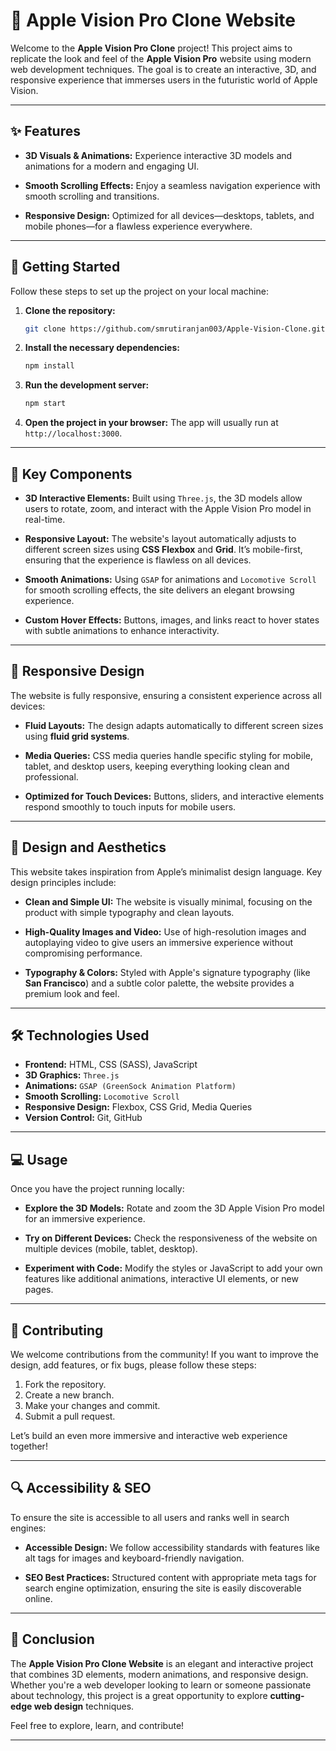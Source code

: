 # 🍏 Apple Vision Pro Clone Website

Welcome to the **Apple Vision Pro Clone** project! This project aims to replicate the look and feel of the **Apple Vision Pro** website using modern web development techniques. The goal is to create an interactive, 3D, and responsive experience that immerses users in the futuristic world of Apple Vision.

---

## ✨ Features

- **3D Visuals & Animations:** Experience interactive 3D models and animations for a modern and engaging UI.
  
- **Smooth Scrolling Effects:** Enjoy a seamless navigation experience with smooth scrolling and transitions.

- **Responsive Design:** Optimized for all devices—desktops, tablets, and mobile phones—for a flawless experience everywhere.

---

## 🚀 Getting Started

Follow these steps to set up the project on your local machine:

1. **Clone the repository:**
   ```bash
   git clone https://github.com/smrutiranjan003/Apple-Vision-Clone.git
   ```

2. **Install the necessary dependencies:**
   ```bash
   npm install
   ```

3. **Run the development server:**
   ```bash
   npm start
   ```

4. **Open the project in your browser:**
   The app will usually run at `http://localhost:3000`.

---

## 🎥 Key Components

- **3D Interactive Elements:** Built using `Three.js`, the 3D models allow users to rotate, zoom, and interact with the Apple Vision Pro model in real-time.
  
- **Responsive Layout:** The website's layout automatically adjusts to different screen sizes using **CSS Flexbox** and **Grid**. It’s mobile-first, ensuring that the experience is flawless on all devices.

- **Smooth Animations:** Using `GSAP` for animations and `Locomotive Scroll` for smooth scrolling effects, the site delivers an elegant browsing experience.

- **Custom Hover Effects:** Buttons, images, and links react to hover states with subtle animations to enhance interactivity.

---

## 📱 Responsive Design

The website is fully responsive, ensuring a consistent experience across all devices:

- **Fluid Layouts:** The design adapts automatically to different screen sizes using **fluid grid systems**.
  
- **Media Queries:** CSS media queries handle specific styling for mobile, tablet, and desktop users, keeping everything looking clean and professional.

- **Optimized for Touch Devices:** Buttons, sliders, and interactive elements respond smoothly to touch inputs for mobile users.

---

## 🎨 Design and Aesthetics

This website takes inspiration from Apple’s minimalist design language. Key design principles include:

- **Clean and Simple UI:** The website is visually minimal, focusing on the product with simple typography and clean layouts.

- **High-Quality Images and Video:** Use of high-resolution images and autoplaying video to give users an immersive experience without compromising performance.

- **Typography & Colors:** Styled with Apple's signature typography (like **San Francisco**) and a subtle color palette, the website provides a premium look and feel.

---

## 🛠️ Technologies Used

- **Frontend:** HTML, CSS (SASS), JavaScript
- **3D Graphics:** `Three.js`
- **Animations:** `GSAP (GreenSock Animation Platform)`
- **Smooth Scrolling:** `Locomotive Scroll`
- **Responsive Design:** Flexbox, CSS Grid, Media Queries
- **Version Control:** Git, GitHub

---

## 💻 Usage

Once you have the project running locally:

- **Explore the 3D Models:** Rotate and zoom the 3D Apple Vision Pro model for an immersive experience.
  
- **Try on Different Devices:** Check the responsiveness of the website on multiple devices (mobile, tablet, desktop).
  
- **Experiment with Code:** Modify the styles or JavaScript to add your own features like additional animations, interactive UI elements, or new pages.

---

## 🔧 Contributing

We welcome contributions from the community! If you want to improve the design, add features, or fix bugs, please follow these steps:

1. Fork the repository.
2. Create a new branch.
3. Make your changes and commit.
4. Submit a pull request.

Let’s build an even more immersive and interactive web experience together!

---

## 🔍 Accessibility & SEO

To ensure the site is accessible to all users and ranks well in search engines:

- **Accessible Design:** We follow accessibility standards with features like alt tags for images and keyboard-friendly navigation.
  
- **SEO Best Practices:** Structured content with appropriate meta tags for search engine optimization, ensuring the site is easily discoverable online.

---

## 🎉 Conclusion

The **Apple Vision Pro Clone Website** is an elegant and interactive project that combines 3D elements, modern animations, and responsive design. Whether you're a web developer looking to learn or someone passionate about technology, this project is a great opportunity to explore **cutting-edge web design** techniques.

Feel free to explore, learn, and contribute!

---
